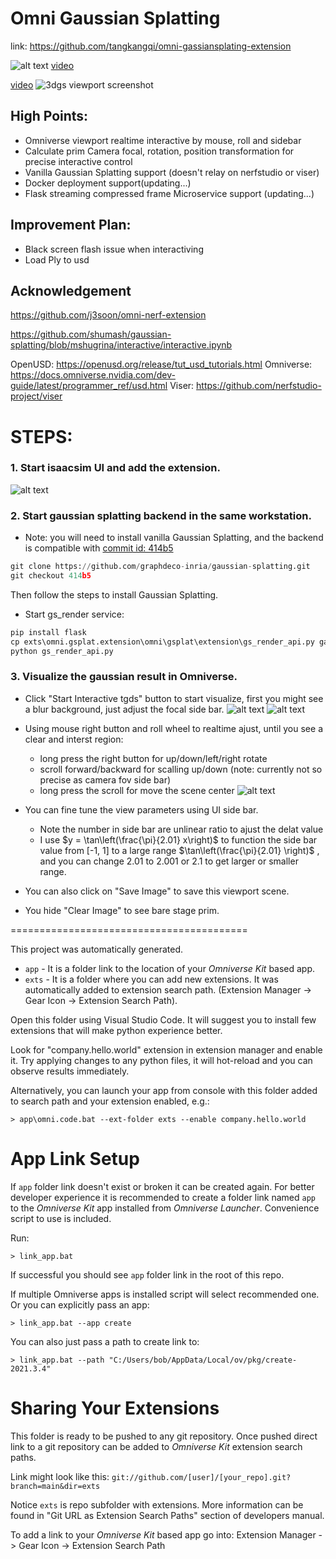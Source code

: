 # Omni Gaussian Splatting


link: https://github.com/tangkangqi/omni-gassiansplating-extension

![alt text](extension-train.png)
[video](<2025-02-18 02-15-45.mkv>)

[video](<2025-02-18 10-24-23.mkv>)
![3dgs viewport screenshot](image.png)

## High Points:
- Omniverse viewport realtime interactive by mouse, roll and sidebar
- Calculate prim Camera focal, rotation, position transformation for precise interactive control
- Vanilla Gaussian Splatting support (doesn't relay on nerfstudio or viser)
- Docker deployment support(updating...)
- Flask streaming compressed frame Microservice support (updating...)

## Improvement Plan:
- Black screen flash issue when interactiving
- Load Ply to usd

## Acknowledgement
https://github.com/j3soon/omni-nerf-extension

https://github.com/shumash/gaussian-splatting/blob/mshugrina/interactive/interactive.ipynb

OpenUSD: https://openusd.org/release/tut_usd_tutorials.html
Omniverse: https://docs.omniverse.nvidia.com/dev-guide/latest/programmer_ref/usd.html
Viser: https://github.com/nerfstudio-project/viser

# STEPS:
### 1. Start isaacsim UI and add the extension.
![alt text](image-1.png)

### 2. Start gaussian splatting backend in the same workstation. 
- Note: you will need to install vanilla Gaussian Splatting, and the backend is compatible with 
[commit id: 414b5](https://github.com/graphdeco-inria/gaussian-splatting/tree/414b553ef1d3032ea634b7b7a1d121173f36592c)
```python
git clone https://github.com/graphdeco-inria/gaussian-splatting.git
git checkout 414b5
```
Then follow the steps to install Gaussian Splatting.
- Start gs_render service:
```python
pip install flask
cp exts\omni.gsplat.extension\omni\gsplat\extension\gs_render_api.py gaussisan-splatting
python gs_render_api.py
```

### 3. Visualize the gaussian result in Omniverse.
- Click "Start Interactive tgds" button to start visualize, first you might see a blur background, just adjust the focal side bar.
![alt text](image-2.png)
![alt text](image-3.png)

- Using mouse right button and roll wheel to realtime ajust, until you see a clear and interst region:
    - long press the right button for up/down/left/right rotate
    - scroll forward/backward for scalling up/down (note: currently not so precise as camera fov side bar)
    - long press the scroll for move the scene center
![alt text](image-4.png)

- You can fine tune the view parameters using UI side bar. 
    - Note the number in side bar are unlinear ratio to ajust the delat value
    - I use $y = \tan\left(\frac{\pi}{2.01} x\right)$ to function the side bar value from [-1, 1] to a large range $\tan\left(\frac{\pi}{2.01} \right)$ , and you can change 2.01 to 2.001 or 2.1 to get larger or smaller range.
- You can also click on "Save Image" to save this viewport scene. 
- You hide "Clear Image" to see bare stage prim. 


========================================= 

This project was automatically generated.

- `app` - It is a folder link to the location of your *Omniverse Kit* based app.
- `exts` - It is a folder where you can add new extensions. It was automatically added to extension search path. (Extension Manager -> Gear Icon -> Extension Search Path).

Open this folder using Visual Studio Code. It will suggest you to install few extensions that will make python experience better.

Look for "company.hello.world" extension in extension manager and enable it. Try applying changes to any python files, it will hot-reload and you can observe results immediately.

Alternatively, you can launch your app from console with this folder added to search path and your extension enabled, e.g.:

```
> app\omni.code.bat --ext-folder exts --enable company.hello.world
```

# App Link Setup

If `app` folder link doesn't exist or broken it can be created again. For better developer experience it is recommended to create a folder link named `app` to the *Omniverse Kit* app installed from *Omniverse Launcher*. Convenience script to use is included.

Run:

```
> link_app.bat
```

If successful you should see `app` folder link in the root of this repo.

If multiple Omniverse apps is installed script will select recommended one. Or you can explicitly pass an app:

```
> link_app.bat --app create
```

You can also just pass a path to create link to:

```
> link_app.bat --path "C:/Users/bob/AppData/Local/ov/pkg/create-2021.3.4"
```


# Sharing Your Extensions

This folder is ready to be pushed to any git repository. Once pushed direct link to a git repository can be added to *Omniverse Kit* extension search paths.

Link might look like this: `git://github.com/[user]/[your_repo].git?branch=main&dir=exts`

Notice `exts` is repo subfolder with extensions. More information can be found in "Git URL as Extension Search Paths" section of developers manual.

To add a link to your *Omniverse Kit* based app go into: Extension Manager -> Gear Icon -> Extension Search Path

